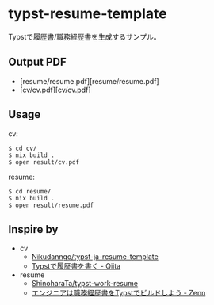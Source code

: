 # typst-resume-template

Typstで履歴書/職務経歴書を生成するサンプル。

## Output PDF

- [resume/resume.pdf][resume/resume.pdf]
- [cv/cv.pdf][cv/cv.pdf]

## Usage

cv:

```console
$ cd cv/
$ nix build .
$ open result/cv.pdf
```

resume:

```console
$ cd resume/
$ nix build .
$ open result/resume.pdf
```

## Inspire by

- cv
  - [Nikudanngo/typst-ja-resume-template](https://github.com/Nikudanngo/typst-ja-resume-template)
  - [Typstで履歴書を書く - Qiita](https://qiita.com/Nikudanngo/items/ed9a452b5f63101fb26b)
- resume
  - [ShinoharaTa/typst-work-resume](https://github.com/ShinoharaTa/typst-work-resume)
  - [エンジニアは職務経歴書をTypstでビルドしよう - Zenn](https://zenn.dev/shino3/articles/a0c9eeb0d09c3a)
